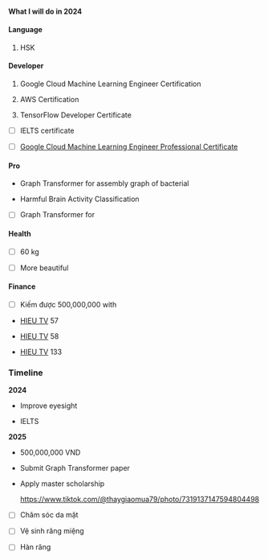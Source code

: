 #### What I will do in 2024

#### Language

1. HSK
    

#### Developer

1. Google Cloud Machine Learning Engineer Certification
    
2. AWS Certification
    
3. TensorFlow Developer Certificate
    

- [ ] IELTS certificate
    
- [ ] [Google Cloud Machine Learning Engineer Professional Certificate](https://cloud.google.com/learn/certification/machine-learning-engineer)
    

#### Pro

- Graph Transformer for assembly graph of bacterial
    
- Harmful Brain Activity Classification
    
- [ ] Graph Transformer for
    

#### Health

- [ ] 60 kg
    
- [ ] More beautiful
    

#### Finance

- [ ] Kiếm được 500,000,000 with
    
- [HIEU TV](https://app.capacities.io/da04e088-7156-4e19-8539-8299ccbb287f/304b5c40-46f8-454d-a9ec-1b6d8a7805c6) 57
    
- [HIEU TV](https://app.capacities.io/da04e088-7156-4e19-8539-8299ccbb287f/304b5c40-46f8-454d-a9ec-1b6d8a7805c6) 58
    
- [HIEU TV](https://app.capacities.io/da04e088-7156-4e19-8539-8299ccbb287f/304b5c40-46f8-454d-a9ec-1b6d8a7805c6) 133
    

### Timeline

**2024**

- Improve eyesight
    
- IELTS
    

**2025**

- 500,000,000 VND
    
- Submit Graph Transformer paper
    
- Apply master scholarship
    
    https://www.tiktok.com/@thaygiaomua79/photo/7319137147594804498
    
- [ ] Chăm sóc da mặt
    
- [ ] Vệ sinh răng miệng
    
- [ ] Hàn răng